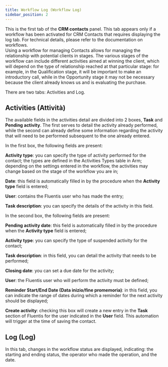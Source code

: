 ```yaml
---
title: Workflow Log (Workflow Log)
sidebar_position: 2
---
```


This is the first tab of the **CRM contacts** panel. This tab appears only if a workflow has been activated for CRM Contacts that requires displaying the log tab. For technical details, please refer to the documentation on workflows.     
Using a workflow for managing Contacts allows for managing the relationship with potential clients in stages. The various stages of the workflow can include different activities aimed at winning the client, which will depend on the type of relationship reached at that particular stage: for example, in the Qualification stage, it will be important to make an introductory call, while in the Opportunity stage it may not be necessary because the client already knows us and is evaluating the purchase.       

There are two tabs: Activities and Log.

## Activities (Attività)

The available fields in the activities detail are divided into 2 boxes, **Task** and **Pending activity**. The first serves to detail the activity already performed, while the second can already define some information regarding the activity that will need to be performed subsequent to the one already entered.

In the first box, the following fields are present:

**Activity type**: you can specify the type of activity performed for the contact; the types are defined in the Activities Types table in Arm; depending on the settings entered in the workflow, the activities may change based on the stage of the workflow you are in;          

**Date**: this field is automatically filled in by the procedure when the **Activity type** field is entered; 

**User**: contains the Fluentis user who has made the entry;    

**Task description**: you can specify the details of the activity in this field.     

In the second box, the following fields are present:

**Pending activity date**: this field is automatically filled in by the procedure when the **Activity type** field is entered;

**Activity type**: you can specify the type of suspended activity for the contact; 

**Task description**: in this field, you can detail the activity that needs to be performed;

**Closing date**: you can set a due date for the activity;

**User**: the Fluentis user who will perform the activity must be defined;

**Reminder Start/End Date (Data inizio/fine promemoria)**: in this field, you can indicate the range of dates during which a reminder for the next activity should be displayed;        

**Create activity**: checking this box will create a new entry in the **Task** section of Fluentis for the user indicated in the **User** field. This automation will trigger at the time of saving the contact.    

## Log (Log)

In this tab, changes in the workflow status are displayed, indicating: the starting and ending status, the operator who made the operation, and the date.